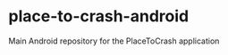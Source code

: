place-to-crash-android
======================

Main Android repository for the PlaceToCrash application
